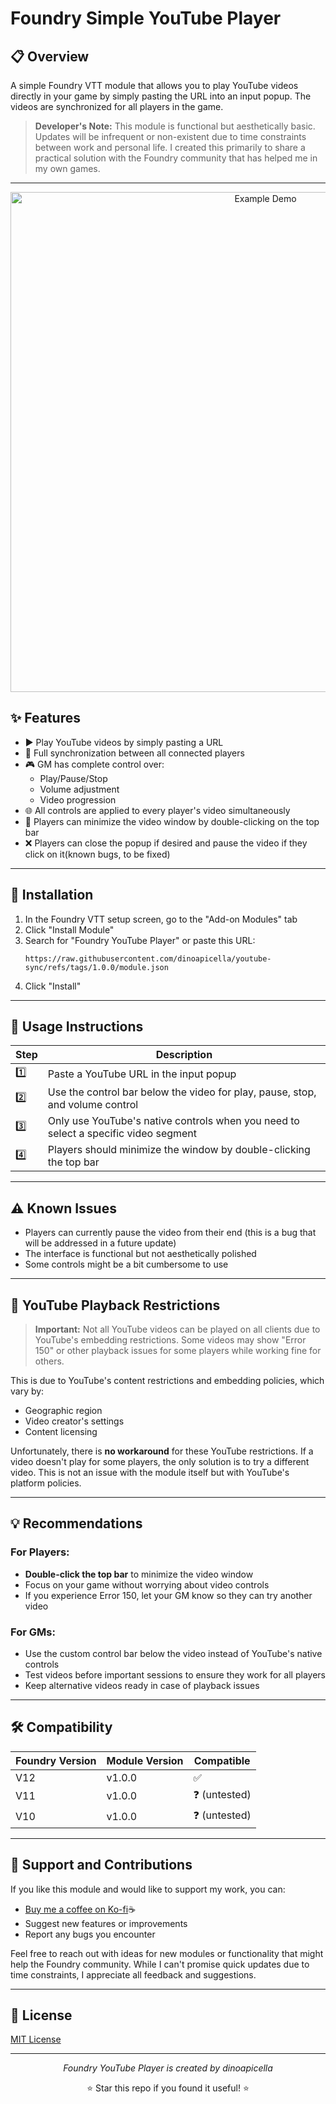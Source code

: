 # Foundry Simple YouTube Player

## 📋 Overview

A simple Foundry VTT module that allows you to play YouTube videos directly in your game by simply pasting the URL into an input popup. The videos are synchronized for all players in the game.

> **Developer's Note:** This module is functional but aesthetically basic. Updates will be infrequent or non-existent due to time constraints between work and personal life. I created this primarily to share a practical solution with the Foundry community that has helped me in my own games.

---

<p align="center">
  <img src="https://media0.giphy.com/media/v1.Y2lkPTc5MGI3NjExaTU4MTJpbW9ocjQ5NjhkdjZ0YmpoeWNhbnMxOW45MXl3b2oycGFzNiZlcD12MV9pbnRlcm5hbF9naWZfYnlfaWQmY3Q9Zw/ucowyApLz4egTezkkx/giphy.gif" width="800" alt="Example Demo">
</p>

## ✨ Features

- ▶️ Play YouTube videos by simply pasting a URL
- 🔄 Full synchronization between all connected players
- 🎮 GM has complete control over:
  - Play/Pause/Stop
  - Volume adjustment
  - Video progression
- 🌐 All controls are applied to every player's video simultaneously
- 🔽 Players can minimize the video window by double-clicking on the top bar
- ❌ Players can close the popup if desired and pause the video if they click on it(known bugs, to be fixed)

---

## 🚀 Installation

1. In the Foundry VTT setup screen, go to the "Add-on Modules" tab
2. Click "Install Module"
3. Search for "Foundry YouTube Player" or paste this URL:
   ```
   https://raw.githubusercontent.com/dinoapicella/youtube-sync/refs/tags/1.0.0/module.json
   ```
4. Click "Install"

---

## 📖 Usage Instructions

| Step | Description |
|------|-------------|
| 1️⃣ | Paste a YouTube URL in the input popup |
| 2️⃣ | Use the control bar below the video for play, pause, stop, and volume control |
| 3️⃣ | Only use YouTube's native controls when you need to select a specific video segment |
| 4️⃣ | Players should minimize the window by double-clicking the top bar |

---

## ⚠️ Known Issues

- Players can currently pause the video from their end (this is a bug that will be addressed in a future update)
- The interface is functional but not aesthetically polished
- Some controls might be a bit cumbersome to use

---

## 🚫 YouTube Playback Restrictions

> **Important:** Not all YouTube videos can be played on all clients due to YouTube's embedding restrictions. Some videos may show "Error 150" or other playback issues for some players while working fine for others.

This is due to YouTube's content restrictions and embedding policies, which vary by:
- Geographic region
- Video creator's settings
- Content licensing

Unfortunately, there is **no workaround** for these YouTube restrictions. If a video doesn't play for some players, the only solution is to try a different video. This is not an issue with the module itself but with YouTube's platform policies.

---

## 💡 Recommendations

### For Players:
- **Double-click the top bar** to minimize the video window
- Focus on your game without worrying about video controls
- If you experience Error 150, let your GM know so they can try another video

### For GMs:
- Use the custom control bar below the video instead of YouTube's native controls
- Test videos before important sessions to ensure they work for all players
- Keep alternative videos ready in case of playback issues

---

## 🛠️ Compatibility

| Foundry Version | Module Version | Compatible |
|-----------------|----------------|------------|
| V12             | v1.0.0         | ✅          |
| V11              | v1.0.0         | ❓ (untested) |
| V10              | v1.0.0         | ❓ (untested) |

---

## 🤝 Support and Contributions

If you like this module and would like to support my work, you can:

- [Buy me a coffee on Ko-fi](https://ko-fi.com/dinoapicella)☕
- Suggest new features or improvements
- Report any bugs you encounter

Feel free to reach out with ideas for new modules or functionality that might help the Foundry community. While I can't promise quick updates due to time constraints, I appreciate all feedback and suggestions.

---

## 📄 License

[MIT License](LICENSE)

---

<div align="center">
  <p><i>Foundry YouTube Player is created by dinoapicella</i></p>
  <p>⭐ Star this repo if you found it useful! ⭐</p>
</div>

